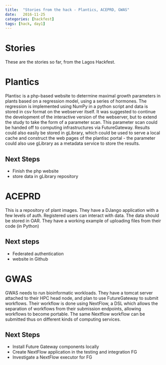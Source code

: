 ```yaml
---
title:  "Stories from the hack - Plantics, ACEPRD, GWAS"
date:   2016-11-25
categories: [hackfest]
tags: [hack, day1]
---
```


# Stories

These are the stories so far, from the Lagos Hackfest.

#  Plantics

Plantisc is a php-based website to determine maximal growth parameters in plants based on a regression model, using a series of hormones. The regression is implemented using NumPy in a python script and data is stored in csv format on the webserver itself. It was suggested to continue the development of the interactive version of the webserver, but to extend the study to take the form of a parameter scan. This parameter scan could be handed off to computing infrastructures via FutureGateway. Results could also easily be stored in gLibrary, which could be used to serve a local cache and construct the web pages of the plantisc portal - the parameter could also use gLibrary as a metadata service to store the results.

## Next Steps

  * Finish the php website
  * store data in gLibrary repository


# ACEPRD

This is a repository of plant images. They have a DJango application with a few levels of auth. Registered users can interact with data. The data should be stored in OAR. They have a working example of uploading files from their code (in Python)

## Next steps

  * Federated authentication
  * website in Github

# GWAS

GWAS needs to run bioinformatic workloads. They have a tomcat server attached to their HPC head  node, and plan to use FutureGateway to submit workflows. Their workflow is done using NextFlow, a DSL which allows the separation of workflows from their submission endpoints, allowing workflows to become portable. The same Nextflow workflow can be submitted thus on different kinds of computing services.

## Next Steps

  * Install Future Gateway components locally
  * Create NextFlow application in the testing and integration FG
  * Investigate a NextFlow executor for FG
